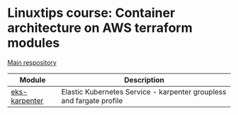# Linuxtips course: Container architecture on AWS terraform modules

[Main respository](https://github.com/ssorato/linuxtips-aws-container-architecture)

| Module                                             | Description                                                          |
|----------------------------------------------------|----------------------------------------------------------------------|
| [eks-karpenter](eks-karpenter-groupless/README.md) | Elastic Kubernetes Service - karpenter groupless and fargate profile |
